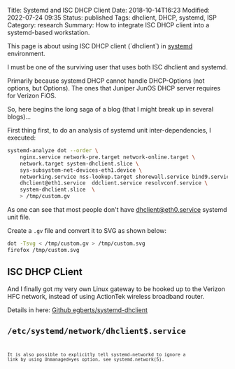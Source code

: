 Title: Systemd and ISC DHCP Client
Date: 2018-10-14T16:23
Modified: 2022-07-24 09:35
Status: published
Tags: dhclient, DHCP, systemd, ISP
Category: research
Summary: How to integrate ISC DHCP client into a systemd-based workstation.

This page is about using ISC DHCP client (\`dhclient\`) in
[systemd](systemd "wikilink") environment.

I must be one of the surviving user that uses both ISC dhclient and
systemd.

Primarily because systemd DHCP cannot handle DHCP-Options (not options,
but Options). The ones that Juniper JunOS DHCP server requires for
Verizon FiOS.

So, here begins the long saga of a blog (that I might break up in
several blogs)...

First thing first, to do an analysis of systemd unit inter-dependencies,
I executed:

```bash
systemd-analyze dot --order \
    nginx.service network-pre.target network-online.target \
    network.target system-dhclient.slice \
    sys-subsystem-net-devices-eth1.device \
    networking.service nss-lookup.target shorewall.service bind9.service \
    dhclient@eth1.service  ddclient.service resolvconf.service \
    system-dhclient.slice  \
    > /tmp/custom.gv
```

As one can see that most people don't have dhclient@eth0.service systemd
unit file.

Create a `.gv` file and convert it to SVG as shown below:

```bash
dot -Tsvg < /tmp/custom.gv > /tmp/custom.svg
firefox /tmp/custom.svg
```

ISC DHCP CLient
---------------

And I finally got my very own Linux gateway to be hooked up to the
Verizon HFC network, instead of using ActionTek wireless broadband
router.

Details in here: [Github egberts/systemd-dhclient](https://github.com/egberts/systemd-dhclient)

<code>/etc/systemd/network/dhclient$.service<code>
--------------------------------------------

It is also possible to explicitly tell systemd-networkd to ignore a link
by using Unmanaged=yes option, see systemd.network(5).
